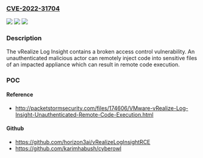 ### [CVE-2022-31704](https://cve.mitre.org/cgi-bin/cvename.cgi?name=CVE-2022-31704)
![](https://img.shields.io/static/v1?label=Product&message=vRealize%20Log%20Insight%20(vRLI)&color=blue)
![](https://img.shields.io/static/v1?label=Version&message=n%2Fa&color=blue)
![](https://img.shields.io/static/v1?label=Vulnerability&message=VMware%20vRealize%20Log%20Insight%20broken%20access%20control%20Vulnerability&color=brighgreen)

### Description

The vRealize Log Insight contains a broken access control vulnerability. An unauthenticated malicious actor can remotely inject code into sensitive files of an impacted appliance which can result in remote code execution.

### POC

#### Reference
- http://packetstormsecurity.com/files/174606/VMware-vRealize-Log-Insight-Unauthenticated-Remote-Code-Execution.html

#### Github
- https://github.com/horizon3ai/vRealizeLogInsightRCE
- https://github.com/karimhabush/cyberowl

